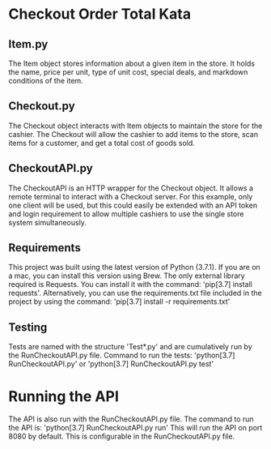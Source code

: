 # Checkout Order Total Kata

## Item.py
The Item object stores information about a given item in the store. It holds the name, price per unit, type of unit cost, special deals, and markdown conditions of the item. 

## Checkout.py
The Checkout object interacts with Item objects to maintain the store for the cashier. The Checkout will allow the cashier to add items to the store, scan items for a customer, and get a total cost of goods sold. 

## CheckoutAPI.py
The CheckoutAPI is an HTTP wrapper for the Checkout object. It allows a remote terminal to interact with a Checkout server. For this example, only one client will be used, but this could easily be extended with an API token and login requirement to allow multiple cashiers to use the single store system simultaneously. 

## Requirements
This project was built using the latest version of Python (3.7.1).
If you are on a mac, you can install this version using Brew. 
The only external library required is Requests. 
You can install it with the command: 'pip[3.7] install requests'.
Alternatively, you can use the requirements.txt file included in the project by using the command: 'pip[3.7] install -r requirements.txt'

## Testing
Tests are named with the structure 'Test*.py' and are cumulatively run by the RunCheckoutAPI.py file. 
Command to run the tests: 'python[3.7] RunCheckoutAPI.py' or 'python[3.7] RunCheckoutAPI.py test'

# Running the API
The API is also run with the RunCheckoutAPI.py file. 
The command to run the API is: 'python[3.7] RunCheckoutAPI.py run'
This will run the API on port 8080 by default. This is configurable in the RunCheckoutAPI.py file. 


